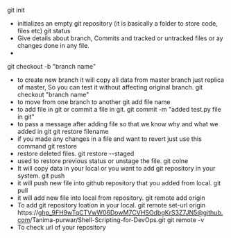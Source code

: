 git init 
   - initializes an empty git repository (it is basically a folder to store code, files etc)
git status
   - Give details about branch, Commits and tracked or untracked files or ay changes done in any file.
   - 
git checkout -b "branch name"
   - to create new branch it will copy all data from master branch just replica of master, So you can test it without affecting original branch.
git checkout "branch name"
   - to move from one branch to another 
git add file name
   - to add file in git or commit a file in git.
git commit -m "added test.py file in git"
   - to pass a message after adding file so that we know why and what we added in git
git restore filename
   - if you made any changes in a file and want to revert just use this command
git restore <file name>
   - restore deleted files.
git restore --staged <file name>
   - used to restore previous status or unstage the file.
git colne <URL of Git repository>
   - It will copy data in your local or you want to add git repository in your system.
git push
   - it will push new file into github repository that you added from local.
git pull
   - it will add new file into local from repository.
git remote add origin <httpp link>
   - To add git repository loation in your local.
git remote set-url origin https://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@github.com/Tanima-purwar/Shell-Scripting-for-DevOps.git
git remote -v
   - To check url of your repository

